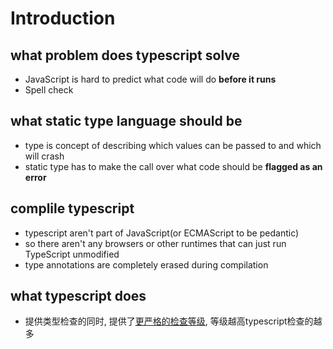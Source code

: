 # Introduction

## what problem does typescript solve

- JavaScript is hard to predict what code will do **before it runs**
- Spell check

## what static type language should be

- type is concept of describing which values can be passed to and which will crash
- static type has to make the call over what code should be **flagged as an error**

## complile typescript

- typescript aren't part of JavaScript(or ECMAScript to be pedantic)
- so there aren't any browsers or other runtimes that can just run TypeScript unmodified
- type annotations are completely erased during compilation

## what typescript does

- 提供类型检查的同时, 提供了[更严格的检查等级](typescript-config-file.md), 等级越高typescript检查的越多
